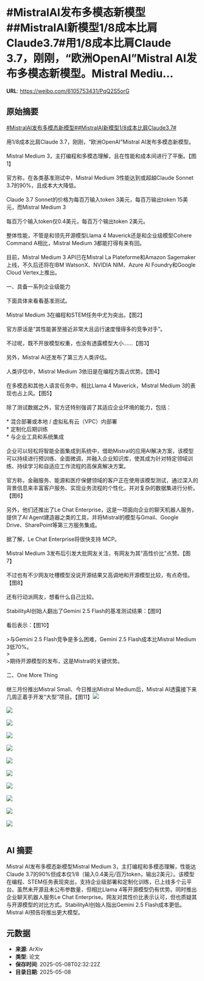 # #MistralAI发布多模态新模型##MistralAI新模型1/8成本比肩Claude3.7#用1/8成本比肩Claude 3.7，刚刚，“欧洲OpenAI”Mistral AI发布多模态新模型。Mistral Mediu...

**URL**: https://weibo.com/6105753431/PqQ2S5orG

## 原始摘要

<a href="https://m.weibo.cn/search?containerid=231522type%3D1%26t%3D10%26q%3D%23MistralAI%E5%8F%91%E5%B8%83%E5%A4%9A%E6%A8%A1%E6%80%81%E6%96%B0%E6%A8%A1%E5%9E%8B%23&amp;extparam=%23MistralAI%E5%8F%91%E5%B8%83%E5%A4%9A%E6%A8%A1%E6%80%81%E6%96%B0%E6%A8%A1%E5%9E%8B%23" data-hide=""><span class="surl-text">#MistralAI发布多模态新模型#</span></a><a href="https://m.weibo.cn/search?containerid=231522type%3D1%26t%3D10%26q%3D%23MistralAI%E6%96%B0%E6%A8%A1%E5%9E%8B1%2F8%E6%88%90%E6%9C%AC%E6%AF%94%E8%82%A9Claude3.7%23&amp;extparam=%23MistralAI%E6%96%B0%E6%A8%A1%E5%9E%8B1%2F8%E6%88%90%E6%9C%AC%E6%AF%94%E8%82%A9Claude3.7%23" data-hide=""><span class="surl-text">#MistralAI新模型1/8成本比肩Claude3.7#</span></a><br><br>用1/8成本比肩Claude 3.7，刚刚，“欧洲OpenAI”Mistral AI发布多模态新模型。<br><br>Mistral Medium 3，主打编程和多模态理解，且在性能和成本间进行了平衡。【图1】<br><br>官方称，在各类基准测试中，Mistral Medium 3性能达到或超越Claude Sonnet 3.7的90%，且成本大大降低。<br><br>Claude 3.7 Sonnet的价格为每百万输入token 3美元，每百万输出token 15美元，而Mistral Medium 3<br><br>每百万个输入token仅0.4美元，每百万个输出token 2美元。<br><br>整体性能，不管是和领先开源模型Llama 4 Maverick还是和企业级模型Cohere Command A相比，Mistral Medium 3都能打得有来有回。<br><br>目前，Mistral Medium 3 API已在Mistral La Plateforme和Amazon Sagemaker上线，不久后还将在IBM WatsonX、NVIDIA NIM、Azure AI Foundry和Google Cloud Vertex上推出。<br><br>一、具备一系列企业级能力<br><br>下面具体来看看基准测试。<br><br>Mistral Medium 3在编程和STEM任务中尤为突出。【图2】<br><br>官方原话是“其性能甚至接近非常大且运行速度慢得多的竞争对手”。<br><br>不过呢，既不开放模型权重，也没有透露模型大小……【图3】<br><br>另外，Mistral AI还发布了第三方人类评估。<br><br>人类评估中，Mistral Medium 3依旧是在编程方面占优势。【图4】<br><br>在多模态和其他人语言任务中，相比Llama 4 Maverick，Mistral Medium 3的表现也占上风。【图5】<br><br>除了测试数据之外，官方还特别强调了其适应企业环境的能力，包括：<br><br>* 混合部署或本地 / 虚拟私有云（VPC）内部署<br>* 定制化后期训练<br>* 与企业工具和系统集成<br><br>企业可以轻松将智能全面集成到系统中，借助Mistral的应用AI解决方案，该模型可以持续进行预训练、全面微调，并融入企业知识库，使其成为针对特定领域训练、持续学习和自适应工作流程的高保真解决方案。<br><br>官方称，金融服务、能源和医疗保健领域的客户正在使用该模型测试，通过深入的背景信息来丰富客户服务、实现业务流程的个性化，并对复杂的数据集进行分析。【图6】<br><br>另外，他们还推出了Le Chat Enterprise，这是一项面向企业的聊天机器人服务，提供了AI Agent建造器之类的工具，并将Mistral的模型与Gmail、Google Drive、SharePoint等第三方服务集成。<br><br>据了解，Le Chat Enterprise将很快支持 MCP。<br><br>Mistral Medium 3发布后引发大批网友关注，有网友为其“高性价比”点赞。【图7】<br><br>不过也有不少网友吐槽模型没说开源结果又高调地和开源模型比较，有点奇怪。【图8】<br><br>还有行动派网友，想看什么自己比较。<br><br>StabilityAI创始人翻出了Gemini 2.5 Flash的基准测试结果：【图9】<br><br>看后表示：【图10】<br><br>&gt;与Gemini 2.5 Flash竞争是多么困难，Gemini 2.5 Flash成本比Mistral Medium 3低70%。<br>&gt;<br>&gt;期待开源模型的发布，这是Mistral的关键优势。<br><br>二、One More Thing<br><br>继三月份推出Mistral Small、今日推出Mistral Medium后，Mistral AI透露接下来几周正着手开发“大型”项目。【图11】<img style="" src="https://tvax3.sinaimg.cn/large/006Fd7o3gy1i17udzs9qpj30m70zkgy8.jpg" referrerpolicy="no-referrer"><br><br><img style="" src="https://tvax3.sinaimg.cn/large/006Fd7o3gy1i17ue1azb5j30zk0sc47l.jpg" referrerpolicy="no-referrer"><br><br><img style="" src="https://tvax4.sinaimg.cn/large/006Fd7o3gy1i17ue27jxdj30oa064taq.jpg" referrerpolicy="no-referrer"><br><br><img style="" src="https://tvax1.sinaimg.cn/large/006Fd7o3gy1i17ue5o1m9j30zk0lhq7j.jpg" referrerpolicy="no-referrer"><br><br><img style="" src="https://tvax3.sinaimg.cn/large/006Fd7o3gy1i17ue7wc4uj30zk0l3aff.jpg" referrerpolicy="no-referrer"><br><br><img style="" src="https://tvax3.sinaimg.cn/large/006Fd7o3gy1i17ue9eovqj30zk0mxqd0.jpg" referrerpolicy="no-referrer"><br><br><img style="" src="https://tvax1.sinaimg.cn/large/006Fd7o3gy1i17ueb7avbj30oc06wtbf.jpg" referrerpolicy="no-referrer"><br><br><img style="" src="https://tvax4.sinaimg.cn/large/006Fd7o3gy1i17uecpr2ij30om07uad5.jpg" referrerpolicy="no-referrer"><br><br><img style="" src="https://tvax3.sinaimg.cn/large/006Fd7o3gy1i17uef0qfvj30h10p00wm.jpg" referrerpolicy="no-referrer"><br><br><img style="" src="https://tvax3.sinaimg.cn/large/006Fd7o3gy1i17ueg6xcxj30zk09xdjx.jpg" referrerpolicy="no-referrer"><br><br><img style="" src="https://tvax2.sinaimg.cn/large/006Fd7o3gy1i17uemm9woj30zk07lwi3.jpg" referrerpolicy="no-referrer"><br><br>

## AI 摘要

Mistral AI发布多模态新模型Mistral Medium 3，主打编程和多模态理解，性能达Claude 3.7的90%但成本仅1/8（输入0.4美元/百万token，输出2美元）。该模型在编程、STEM任务表现突出，支持企业级部署和定制化训练，已上线多个云平台。虽然未开源且未公布参数量，但相比Llama 4等开源模型仍有优势。同时推出企业聊天机器人服务Le Chat Enterprise。网友对其性价比表示认可，但也质疑其与开源模型的对比方式。StabilityAI创始人指出Gemini 2.5 Flash成本更低。Mistral AI预告将推出更大模型。

## 元数据

- **来源**: ArXiv
- **类型**: 论文
- **保存时间**: 2025-05-08T02:32:22Z
- **目录日期**: 2025-05-08
